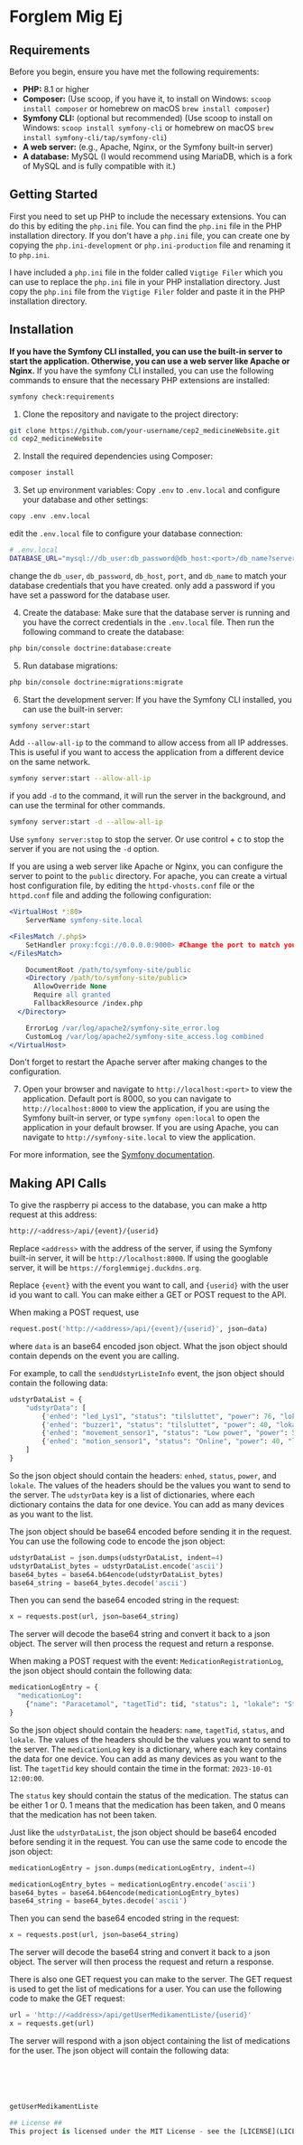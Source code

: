 # Forglem Mig Ej
## Requirements

Before you begin, ensure you have met the following requirements:

- **PHP:** 8.1 or higher
- **Composer:** (Use scoop, if you have it, to install on Windows: `scoop install composer` or homebrew on macOS `brew install composer`)
- **Symfony CLI:** (optional but recommended) (Use scoop to install on Windows: `scoop install symfony-cli` or homebrew on macOS `brew install symfony-cli/tap/symfony-cli`)
- **A web server:** (e.g., Apache, Nginx, or the Symfony built-in server) 
- **A database:** MySQL (I would recommend using MariaDB, which is a fork of MySQL and is fully compatible with it.)

## Getting Started ##
First you need to set up PHP to include the necessary extensions. You can do this by editing the `php.ini` file. You can find the `php.ini` file in the PHP installation directory.
If you don't have a `php.ini` file, you can create one by copying the `php.ini-development` or `php.ini-production` file and renaming it to `php.ini`.

I have included a `php.ini` file in the folder called `Vigtige Filer` which you can use to replace the `php.ini` file in your PHP installation directory.
Just copy the `php.ini` file from the `Vigtige Filer` folder and paste it in the PHP installation directory.

## Installation 
**If you have the Symfony CLI installed, you can use the built-in server to start the application. Otherwise, you can use a web server like Apache or Nginx.**
If you have the symfony CLI installed, you can use the following commands to ensure that the necessary PHP extensions are installed:
```bash
symfony check:requirements
```

1. Clone the repository and navigate to the project directory:
  ```bash
  git clone https://github.com/your-username/cep2_medicineWebsite.git
  cd cep2_medicineWebsite
  ```

2. Install the required dependencies using Composer:
  ```bash 
  composer install
  ```

3. Set up environment variables:
  Copy `.env` to `.env.local` and configure your database and other settings:
  ```bash
  copy .env .env.local 
  ```
edit the `.env.local` file to configure your database connection:
  ```bash
  # .env.local
  DATABASE_URL="mysql://db_user:db_password@db_host:<port>/db_name?serverVersion=10.5.8-MariaDB"
  ```
  change the `db_user`, `db_password`, `db_host`, `port`, and `db_name` to match your database credentials that you have created.
  only add a password if you have set a password for the database user.

4. Create the database:
Make sure that the database server is running and you have the correct credentials in the `.env.local` file. Then run the following command to create the database:
  ```bash
  php bin/console doctrine:database:create
  ```
 
5. Run database migrations:
  ```bash
  php bin/console doctrine:migrations:migrate
  ```

6. Start the development server:
If you have the Symfony CLI installed, you can use the built-in server:
  ```bash
  symfony server:start
  ```
Add `--allow-all-ip` to the command to allow access from all IP addresses. This is useful if you want to access the application from a different device on the same network.
  ```bash
  symfony server:start --allow-all-ip
  ```
if you add `-d` to the command, it will run the server in the background,  and can use the terminal for other commands.
  ```bash
  symfony server:start -d --allow-all-ip
  ```	

Use `symfony server:stop` to stop the server. Or use control + c to stop the server if you are not using the `-d` option.

If you are using a web server like Apache or Nginx, you can configure the server to point to the `public` directory.
For apache, you can create a virtual host configuration file, by editing the `httpd-vhosts.conf` file or the `httpd.conf` file and adding the following configuration:
  ```apache
  <VirtualHost *:80>
      ServerName symfony-site.local

  <FilesMatch /.php$>
	  SetHandler proxy:fcgi://0.0.0.0:9000> #Change the port to match your PHP-FPM configuration
  </FilesMatch>

      DocumentRoot /path/to/symfony-site/public
      <Directory /path/to/symfony-site/public>
        AllowOverride None
        Require all granted
        FallbackResource /index.php
    </Directory>

      ErrorLog /var/log/apache2/symfony-site_error.log
      CustomLog /var/log/apache2/symfony-site_access.log combined
  </VirtualHost>
  ```
  Don't forget to restart the Apache server after making changes to the configuration. 

7. Open your browser and navigate to `http://localhost:<port>` to view the application.
Default port is 8000, so you can navigate to `http://localhost:8000` to view the application, if you are using the Symfony built-in server, or type `symfony open:local` to open the application in your default browser.
If you are using Apache, you can navigate to `http://symfony-site.local` to view the application.

For more information, see the [Symfony documentation](https://symfony.com/doc/current/setup.html).



## Making API Calls ##
To give the raspberry pi access to the database, you can make a http request at this address:
```bash
http://<address>/api/{event}/{userid}
```
Replace `<address>` with the address of the server, if using the Symfony built-in server, it will be `http://localhost:8000`. If using the googlable server, it will be `https://forglemmigej.duckdns.org`.

Replace `{event}` with the event you want to call, and `{userid}` with the user id you want to call. You can make either a GET or POST request to the API. 

When making a POST request, use 
```python
request.post('http://<address>/api/{event}/{userid}', json=data)
```
where `data` is an base64 encoded json object. What the json object should contain depends on the event you are calling.

For example, to call the `sendUdstyrListeInfo` event, the json object should contain the following data:
```python
udstyrDataList = {
    "udstyrData": [
        {'enhed': "led_Lys1", "status": "tilsluttet", "power": 76, "lokale": "Soveværelse"},
        {'enhed': "buzzer1", "status": "tilsluttet", "power": 40, "lokale": "Stue"},
        {'enhed': "movement_sensor1", "status": "Low power", "power": 50, "lokale": "Køkken"},
        {'enhed': "motion_sensor1", "status": "Online", "power": 40, "lokale": "Badeværelse"},
    ]
}
```
So the json object should contain the headers: `enhed`, `status`, `power`, and `lokale`. The values of the headers should be the values you want to send to the server. The `udstyrData` key is a list of dictionaries, where each dictionary contains the data for one device. You can add as many devices as you want to the list.

The json object should be base64 encoded before sending it in the request. You can use the following code to encode the json object:
```python
udstyrDataList = json.dumps(udstyrDataList, indent=4)
udstyrDataList_bytes = udstyrDataList.encode('ascii')
base64_bytes = base64.b64encode(udstyrDataList_bytes)
base64_string = base64_bytes.decode('ascii')
```
Then you can send the base64 encoded string in the request:
```python
x = requests.post(url, json=base64_string)
```
The server will decode the base64 string and convert it back to a json object. The server will then process the request and return a response.

When making a POST request with the event: `MedicationRegistrationLog`, the json object should contain the following data:
```python	
medicationLogEntry = {
  "medicationLog": 
    {"name": "Paracetamol", "tagetTid": tid, "status": 1, "lokale": "Stue"},  
}
```
So the json object should contain the headers: `name`, `tagetTid`, `status`, and `lokale`. The values of the headers should be the values you want to send to the server. The `medicationLog` key is a dictionary, where each key contains the data for one device. You can add as many devices as you want to the list.
The `tagetTid` key should contain the time in the format: `2023-10-01 12:00:00`.

The `status` key should contain the status of the medication. The status can be either 1 or 0. 1 means that the medication has been taken, and 0 means that the medication has not been taken.

Just like the `udstyrDataList`, the json object should be base64 encoded before sending it in the request. You can use the same code to encode the json object:
```python
medicationLogEntry = json.dumps(medicationLogEntry, indent=4)

medicationLogEntry_bytes = medicationLogEntry.encode('ascii')
base64_bytes = base64.b64encode(medicationLogEntry_bytes)
base64_string = base64_bytes.decode('ascii')
```
Then you can send the base64 encoded string in the request:
```python
x = requests.post(url, json=base64_string)
```
The server will decode the base64 string and convert it back to a json object. The server will then process the request and return a response.


There is also one GET request you can make to the server. The GET request is used to get the list of medications for a user. You can use the following code to make the GET request:
```python
url = 'http://<address>/api/getUserMedikamentListe/{userid}'
x = requests.get(url)
```
The server will respond with a json object containing the list of medications for the user. The json object will contain the following data:
```python





getUserMedikamentListe

## License ##
This project is licensed under the MIT License - see the [LICENSE](LICENSE) file for details.
